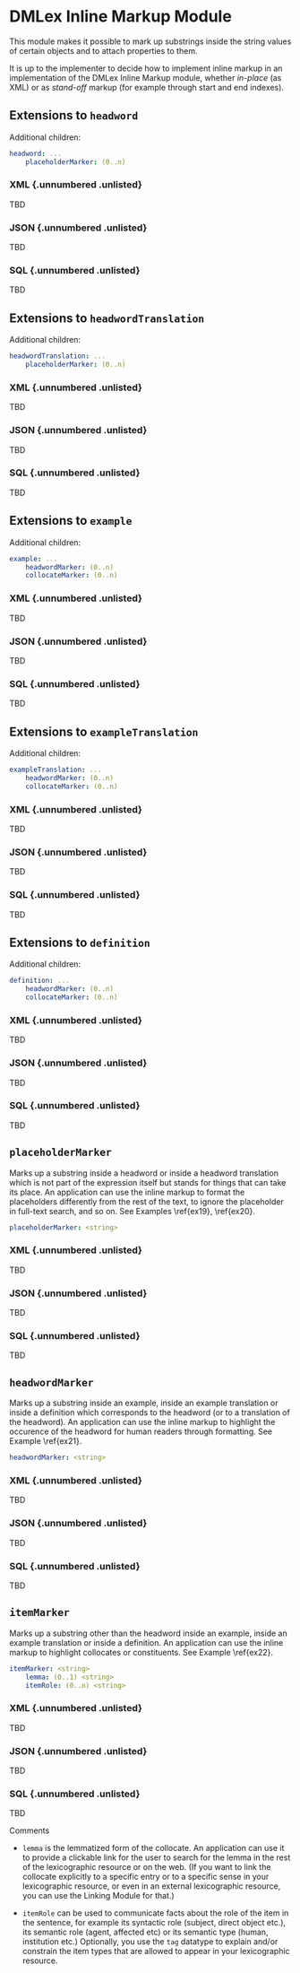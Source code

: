 # DMLex Inline Markup Module

This module makes it possible to mark up substrings inside the string values of certain objects and to attach properties to them.

It is up to the implementer to decide how to implement inline markup in an implementation of the DMLex Inline Markup module, whether _in-place_ (as XML) or as _stand-off_ markup (for example through start and end indexes).

## Extensions to `headword`

Additional children:

```yaml
headword: ...
    placeholderMarker: (0..n)
```

### XML {.unnumbered .unlisted}

TBD

### JSON {.unnumbered .unlisted}

TBD

### SQL {.unnumbered .unlisted}

TBD

## Extensions to `headwordTranslation`

Additional children:

```yaml
headwordTranslation: ...
    placeholderMarker: (0..n)
```

### XML {.unnumbered .unlisted}

TBD

### JSON {.unnumbered .unlisted}

TBD

### SQL {.unnumbered .unlisted}

TBD

## Extensions to `example`

Additional children:

```yaml
example: ...
    headwordMarker: (0..n)
    collocateMarker: (0..n)
```

### XML {.unnumbered .unlisted}

TBD

### JSON {.unnumbered .unlisted}

TBD

### SQL {.unnumbered .unlisted}

TBD

## Extensions to `exampleTranslation`

Additional children:

```yaml
exampleTranslation: ...
    headwordMarker: (0..n)
    collocateMarker: (0..n)
```

### XML {.unnumbered .unlisted}

TBD

### JSON {.unnumbered .unlisted}

TBD

### SQL {.unnumbered .unlisted}

TBD

## Extensions to `definition`

Additional children:

```yaml
definition: ...
    headwordMarker: (0..n)
    collocateMarker: (0..n)
```

### XML {.unnumbered .unlisted}

TBD

### JSON {.unnumbered .unlisted}

TBD

### SQL {.unnumbered .unlisted}

TBD

## `placeholderMarker`

Marks up a substring inside a headword or inside a headword translation which is not part of the expression itself but stands for things that can take its place. An application can use the inline markup to format the placeholders differently from the rest of the text, to ignore the placeholder in full-text search, and so on. See Examples \ref{ex19}, \ref{ex20}.

```yaml
placeholderMarker: <string>
```

### XML {.unnumbered .unlisted}

TBD

### JSON {.unnumbered .unlisted}

TBD

### SQL {.unnumbered .unlisted}

TBD

## `headwordMarker`

Marks up a substring inside an example, inside an example translation or inside a definition which corresponds to the headword (or to a translation of the headword). An application can use the inline markup to highlight the occurence of the headword for human readers through formatting. See Example \ref{ex21}.

```yaml
headwordMarker: <string>
```

### XML {.unnumbered .unlisted}

TBD

### JSON {.unnumbered .unlisted}

TBD

### SQL {.unnumbered .unlisted}

TBD

## `itemMarker`

Marks up a substring other than the headword inside an example, inside an example translation or inside a definition. An application can use the inline markup to highlight collocates or constituents. See Example \ref{ex22}.

```yaml
itemMarker: <string>
    lemma: (0..1) <string>
    itemRole: (0..n) <string>
```

### XML {.unnumbered .unlisted}

TBD

### JSON {.unnumbered .unlisted}

TBD

### SQL {.unnumbered .unlisted}

TBD

Comments

- `lemma` is the lemmatized form of the collocate. An application can use it to provide a clickable link for the user to search for the lemma in the rest of the lexicographic resource or on the web. (If you want to link the collocate explicitly to a specific entry or to a specific sense in your lexicographic resource, or even in an external lexicographic resource, you can use the Linking Module for that.)

- `itemRole` can be used to communicate facts about the role of the item in the sentence, for example its syntactic role (subject, direct object etc.), its semantic role (agent, affected etc) or its semantic type (human, institution etc.) Optionally, you use the `tag` datatype to explain and/or constrain the item types that are allowed to appear in your lexicographic resource. 
